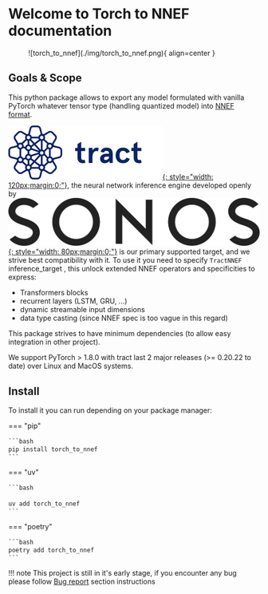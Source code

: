 # Welcome to **Torch to NNEF** documentation

<figure markdown="span">
    ![torch_to_nnef](./img/torch_to_nnef.png){ align=center }
</figure>

## Goals & Scope

This python package allows to export any model formulated with vanilla
PyTorch whatever tensor type (handling quantized model) into [NNEF format](https://registry.khronos.org/NNEF/specs/1.0/nnef-1.0.5.html).

[![tract](./img/tract.png){: style="width: 120px;margin:0;"}](https://github.com/sonos/tract/), the neural network inference engine
developed openly by [![SONOS](./img/sonos.png){: style="width: 80px;margin:0;"}](https://sonos.com) is our primary supported target,
and we strive best compatibility with it. To use it you need to specify `TractNNEF` inference_target
, this unlock extended NNEF operators and specificities to express:

- Transformers blocks
- recurrent layers (LSTM, GRU, ...)
- dynamic streamable input dimensions
- data type casting (since NNEF spec is too vague in this regard)

This package strives to have minimum dependencies (to allow easy integration in other project).

We support PyTorch > 1.8.0 with tract last 2 major releases (>= 0.20.22 to date) over Linux and MacOS systems.

## Install

To install it you can run depending on your package manager:

=== "pip"

    ```bash
    pip install torch_to_nnef
    ```

=== "uv"

    ```bash

    uv add torch_to_nnef
    ```

=== "poetry"

    ```bash
    poetry add torch_to_nnef
    ```

!!! note
    This project is still in it's early stage, if you encounter any bug please follow [Bug report](./contributing/guidelines.md)  section instructions
